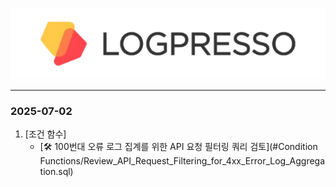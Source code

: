 ![easyme](ci_img/CI.svg)   

---
### 2025-07-02
1. [조건 함수]
    - [🛠 100번대 오류 로그 집계를 위한 API 요청 필터링 쿼리 검토](#Condition Functions/Review_API_Request_Filtering_for_4xx_Error_Log_Aggregation.sql)
